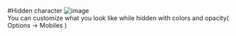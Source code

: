 #Hidden character
![image](https://user-images.githubusercontent.com/3859393/227382948-fa1380e7-145b-43b4-998c-a8f561f6eac4.png)  
You can customize what you look like while hidden with colors and opacity( Options -> Mobiles )
